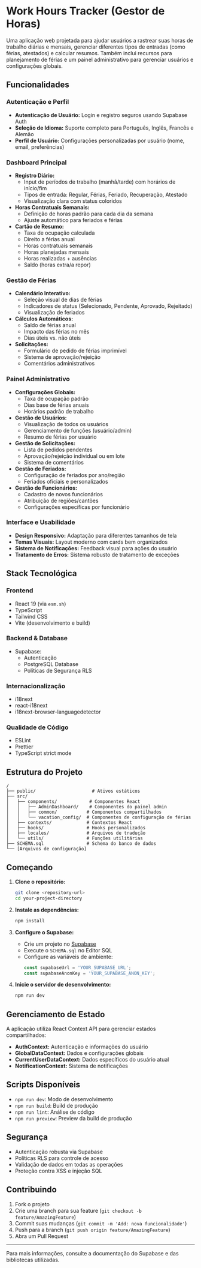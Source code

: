 
# Work Hours Tracker (Gestor de Horas)

Uma aplicação web projetada para ajudar usuários a rastrear suas horas de trabalho diárias e mensais, gerenciar diferentes tipos de entradas (como férias, atestados) e calcular resumos. Também inclui recursos para planejamento de férias e um painel administrativo para gerenciar usuários e configurações globais.

## Funcionalidades

### Autenticação e Perfil
* **Autenticação de Usuário:** Login e registro seguros usando Supabase Auth
* **Seleção de Idioma:** Suporte completo para Português, Inglês, Francês e Alemão
* **Perfil de Usuário:** Configurações personalizadas por usuário (nome, email, preferências)

### Dashboard Principal
* **Registro Diário:**
  * Input de períodos de trabalho (manhã/tarde) com horários de início/fim
  * Tipos de entrada: Regular, Férias, Feriado, Recuperação, Atestado
  * Visualização clara com status coloridos
* **Horas Contratuais Semanais:**
  * Definição de horas padrão para cada dia da semana
  * Ajuste automático para feriados e férias
* **Cartão de Resumo:**
  * Taxa de ocupação calculada
  * Direito a férias anual
  * Horas contratuais semanais
  * Horas planejadas mensais
  * Horas realizadas + ausências
  * Saldo (horas extra/a repor)

### Gestão de Férias
* **Calendário Interativo:**
  * Seleção visual de dias de férias
  * Indicadores de status (Selecionado, Pendente, Aprovado, Rejeitado)
  * Visualização de feriados
* **Cálculos Automáticos:**
  * Saldo de férias anual
  * Impacto das férias no mês
  * Dias úteis vs. não úteis
* **Solicitações:**
  * Formulário de pedido de férias imprimível
  * Sistema de aprovação/rejeição
  * Comentários administrativos

### Painel Administrativo
* **Configurações Globais:**
  * Taxa de ocupação padrão
  * Dias base de férias anuais
  * Horários padrão de trabalho
* **Gestão de Usuários:**
  * Visualização de todos os usuários
  * Gerenciamento de funções (usuário/admin)
  * Resumo de férias por usuário
* **Gestão de Solicitações:**
  * Lista de pedidos pendentes
  * Aprovação/rejeição individual ou em lote
  * Sistema de comentários
* **Gestão de Feriados:**
  * Configuração de feriados por ano/região
  * Feriados oficiais e personalizados
* **Gestão de Funcionários:**
  * Cadastro de novos funcionários
  * Atribuição de regiões/cantões
  * Configurações específicas por funcionário

### Interface e Usabilidade
* **Design Responsivo:** Adaptação para diferentes tamanhos de tela
* **Temas Visuais:** Layout moderno com cards bem organizados
* **Sistema de Notificações:** Feedback visual para ações do usuário
* **Tratamento de Erros:** Sistema robusto de tratamento de exceções

## Stack Tecnológica

### Frontend
* React 19 (via `esm.sh`)
* TypeScript
* Tailwind CSS
* Vite (desenvolvimento e build)

### Backend & Database
* Supabase:
  * Autenticação
  * PostgreSQL Database
  * Políticas de Segurança RLS

### Internacionalização
* i18next
* react-i18next
* i18next-browser-languagedetector

### Qualidade de Código
* ESLint
* Prettier
* TypeScript strict mode

## Estrutura do Projeto

```
/
├── public/                     # Ativos estáticos
├── src/
│   ├── components/            # Componentes React
│   │   ├── AdminDashboard/    # Componentes do painel admin
│   │   ├── common/           # Componentes compartilhados
│   │   └── vacation_config/  # Componentes de configuração de férias
│   ├── contexts/             # Contextos React
│   ├── hooks/                # Hooks personalizados
│   ├── locales/              # Arquivos de tradução
│   └── utils/                # Funções utilitárias
├── SCHEMA.sql                # Schema do banco de dados
└── [Arquivos de configuração]
```

## Começando

1. **Clone o repositório:**
   ```bash
   git clone <repository-url>
   cd your-project-directory
   ```

2. **Instale as dependências:**
   ```bash
   npm install
   ```

3. **Configure o Supabase:**
   * Crie um projeto no [Supabase](https://supabase.com/)
   * Execute o `SCHEMA.sql` no Editor SQL
   * Configure as variáveis de ambiente:
     ```typescript
     const supabaseUrl = 'YOUR_SUPABASE_URL';
     const supabaseAnonKey = 'YOUR_SUPABASE_ANON_KEY';
     ```

4. **Inicie o servidor de desenvolvimento:**
   ```bash
   npm run dev
   ```

## Gerenciamento de Estado

A aplicação utiliza React Context API para gerenciar estados compartilhados:

* **AuthContext:** Autenticação e informações do usuário
* **GlobalDataContext:** Dados e configurações globais
* **CurrentUserDataContext:** Dados específicos do usuário atual
* **NotificationContext:** Sistema de notificações

## Scripts Disponíveis

* `npm run dev`: Modo de desenvolvimento
* `npm run build`: Build de produção
* `npm run lint`: Análise de código
* `npm run preview`: Preview da build de produção

## Segurança

* Autenticação robusta via Supabase
* Políticas RLS para controle de acesso
* Validação de dados em todas as operações
* Proteção contra XSS e injeção SQL

## Contribuindo

1. Fork o projeto
2. Crie uma branch para sua feature (`git checkout -b feature/AmazingFeature`)
3. Commit suas mudanças (`git commit -m 'Add: nova funcionalidade'`)
4. Push para a branch (`git push origin feature/AmazingFeature`)
5. Abra um Pull Request

---

Para mais informações, consulte a documentação do Supabase e das bibliotecas utilizadas.

